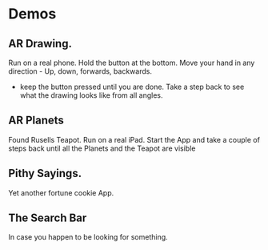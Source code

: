 # Demos

## AR Drawing.
Run on a real phone.
Hold the button at the bottom.
Move your hand in any direction - Up, down, forwards, backwards.
- keep the button pressed until you are done.
Take a step back to see what the drawing looks like from all angles.

## AR Planets
Found Rusells Teapot. Run on a real iPad.
Start the App and take a couple of steps back until all the Planets and the Teapot are visible

## Pithy Sayings. 
Yet another fortune cookie App.

## The Search Bar 
In case you happen to be looking for something.


